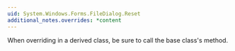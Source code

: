 ```yaml
---
uid: System.Windows.Forms.FileDialog.Reset
additional_notes.overrides: *content
---
```


<p>When overriding <xref href="System.Windows.Forms.FileDialog.Reset"></xref> in a derived class, be sure to call the base class's <xref href="System.Windows.Forms.CommonDialog.Reset"></xref> method.</p>


